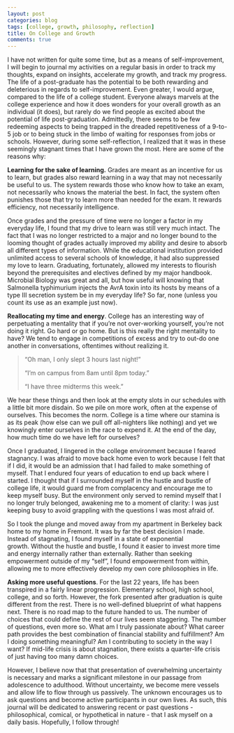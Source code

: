 ```yaml
---
layout: post
categories: blog
tags: [college, growth, philosophy, reflection]
title: On College and Growth
comments: true
---
```


I have not written for quite some time, but as a means of self-improvement, I will begin to journal my activities on a regular basis in order to track my thoughts, expand on insights, accelerate my growth, and track my progress.
The life of a post-graduate has the potential to be both rewarding and deleterious in regards to self-improvement. Even greater, I would argue, compared to the life of a college student. Everyone always marvels at the college experience and how it does wonders for your overall growth as an individual (it does), but rarely do we find people as excited about the potential of life post-graduation. Admittedly, there seems to be few redeeming aspects to being trapped in the dreaded repetitiveness of a 9-to-5 job or to being stuck in the limbo of waiting for responses from jobs or schools. However, during some self-reflection, I realized that it was in these seemingly stagnant times that I have grown the most. Here are some of the reasons why:

**Learning for the sake of learning.** Grades are meant as an incentive for us to learn, but grades also reward learning in a way that may not necessarily be useful to us. The system rewards those who know how to take an exam, not necessarily who knows the material the best. In fact, the system often punishes those that try to learn more than needed for the exam. It rewards efficiency, not necessarily intelligence.

Once grades and the pressure of time were no longer a factor in my everyday life, I found that my drive to learn was still very much intact. The fact that I was no longer restricted to a major and no longer bound to the looming thought of grades actually improved my ability and desire to absorb all different types of information. While the educational institution provided unlimited access to several schools of knowledge, it had also suppressed my love to learn. Graduating, fortunately, allowed my interests to flourish beyond the prerequisites and electives defined by my major handbook. Microbial Biology was great and all, but how useful will knowing that 
Salmonella typhimurium injects the AvrA toxin into its hosts by means of a type III secretion system be in my everyday life? So far, none (unless you count its use as an example just now).

**Reallocating my time and energy**. College has an interesting way of perpetuating a mentality that if you’re not over-working yourself, you’re not doing it right. Go hard or go home. But is this really the right mentality to have? We tend to engage in competitions of excess and try to out-do one another in conversations, oftentimes without realizing it.


>“Oh man, I only slept 3 hours last night!”
>
>“I’m on campus from 8am until 8pm today.”
>
>“I have three midterms this week.”


We hear these things and then look at the empty slots in our schedules with a little bit more disdain. So we pile on more work, often at the expense of ourselves. This becomes the norm. College is a time where our stamina is as its peak (how else can we pull off all-nighters like nothing) and yet we knowingly enter ourselves in the race to expend it. At the end of the day, how much time do we have left for ourselves?

Once I graduated, I lingered in the college environment because I feared stagnancy. I was afraid to move back home even to work because I felt that if I did, it would be an admission that I had failed to make something of myself. That I endured four years of education to end up back where I started. I thought that if I surrounded myself in the hustle and bustle of college life, it would guard me from complacency and encourage me to keep myself busy. But the environment only served to remind myself that I no longer truly belonged, awakening me to a moment of clarity: I was just keeping busy to avoid grappling with the questions I was most afraid of.

So I took the plunge and moved away from my apartment in Berkeley back home to my home in Fremont. It was by far the best decision I made. Instead of stagnating, I found myself in a state of exponential growth. Without the hustle and bustle, I found it easier to invest more time and energy internally rather than externally. Rather than seeking empowerment outside of my “self”, I found empowerment from within, allowing me to more effectively develop my own core philosophies in life.

**Asking more useful questions**. For the last 22 years, life has been transpired in a fairly linear progression. Elementary school, high school, college, and so forth. However, the fork presented after graduation is quite different from the rest. There is no well-defined blueprint of what happens next. There is no road map to the future handed to us. The number of choices that could define the rest of our lives seem staggering. The number of questions, even more so. What am I truly passionate about? What career path provides the best combination of financial stability and fulfillment? Am I doing something meaningful? Am I contributing to society in the way I want? If mid-life crisis is about stagnation, there exists a quarter-life crisis of just having too many damn choices.

However, I believe now that that presentation of overwhelming uncertainty is necessary and marks a significant milestone in our passage from adolescence to adulthood. Without uncertainty, we become mere vessels and allow life to flow through us passively. The unknown encourages us to ask questions and become active participants in our own lives. As such, this journal will be dedicated to answering recent or past questions - philosophical, comical, or hypothetical in nature - that I ask myself on a daily basis. Hopefully, I follow through!
